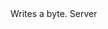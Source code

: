 <function name="WriteByte" parent="bf_write" type="classfunc">
	<description>
		Writes a byte.
		<added version="0.4"></added>
	</description>
	<realm>Server</realm>
	<args>
		<arg name="value" type="number"></arg>
	</args>
</function>